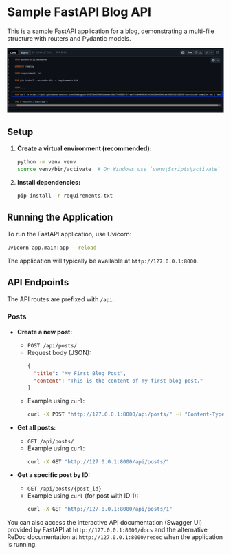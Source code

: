 # Sample FastAPI Blog API

This is a sample FastAPI application for a blog, demonstrating a multi-file structure with routers and Pydantic models.


<img src="screenshot.png" alt="Output 1" width="600"/>  


## Setup

1.  **Create a virtual environment (recommended):**
    ```bash
    python -m venv venv
    source venv/bin/activate  # On Windows use `venv\Scripts\activate`
    ```

2.  **Install dependencies:**
    ```bash
    pip install -r requirements.txt
    ```

## Running the Application

To run the FastAPI application, use Uvicorn:

```bash
uvicorn app.main:app --reload
```

The application will typically be available at `http://127.0.0.1:8000`.

## API Endpoints

The API routes are prefixed with `/api`.

### Posts

*   **Create a new post:**
    *   `POST /api/posts/`
    *   Request body (JSON):
        ```json
        {
          "title": "My First Blog Post",
          "content": "This is the content of my first blog post."
        }
        ```
    *   Example using `curl`:
        ```bash
        curl -X POST "http://127.0.0.1:8000/api/posts/" -H "Content-Type: application/json" -d '{"title": "My First Post", "content": "Hello world!"}'
        ```

*   **Get all posts:**
    *   `GET /api/posts/`
    *   Example using `curl`:
        ```bash
        curl -X GET "http://127.0.0.1:8000/api/posts/"
        ```

*   **Get a specific post by ID:**
    *   `GET /api/posts/{post_id}`
    *   Example using `curl` (for post with ID 1):
        ```bash
        curl -X GET "http://127.0.0.1:8000/api/posts/1"
        ```

You can also access the interactive API documentation (Swagger UI) provided by FastAPI at `http://127.0.0.1:8000/docs` and the alternative ReDoc documentation at `http://127.0.0.1:8000/redoc` when the application is running.
